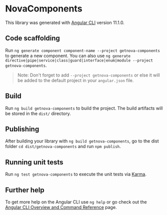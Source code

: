 # NovaComponents

This library was generated with [Angular CLI](https://github.com/angular/angular-cli) version 11.1.0.

## Code scaffolding

Run `ng generate component component-name --project getnova-components` to generate a new component. You can also
use `ng generate directive|pipe|service|class|guard|interface|enum|module --project getnova-components`.
> Note: Don't forget to add `--project getnova-components` or else it will be added to the default project in your `angular.json` file.

## Build

Run `ng build getnova-components` to build the project. The build artifacts will be stored in the `dist/` directory.

## Publishing

After building your library with `ng build getnova-components`, go to the dist folder `cd dist/getnova-components` and
run `npm publish`.

## Running unit tests

Run `ng test getnova-components` to execute the unit tests via [Karma](https://karma-runner.github.io).

## Further help

To get more help on the Angular CLI use `ng help` or go check out
the [Angular CLI Overview and Command Reference](https://angular.io/cli) page.
